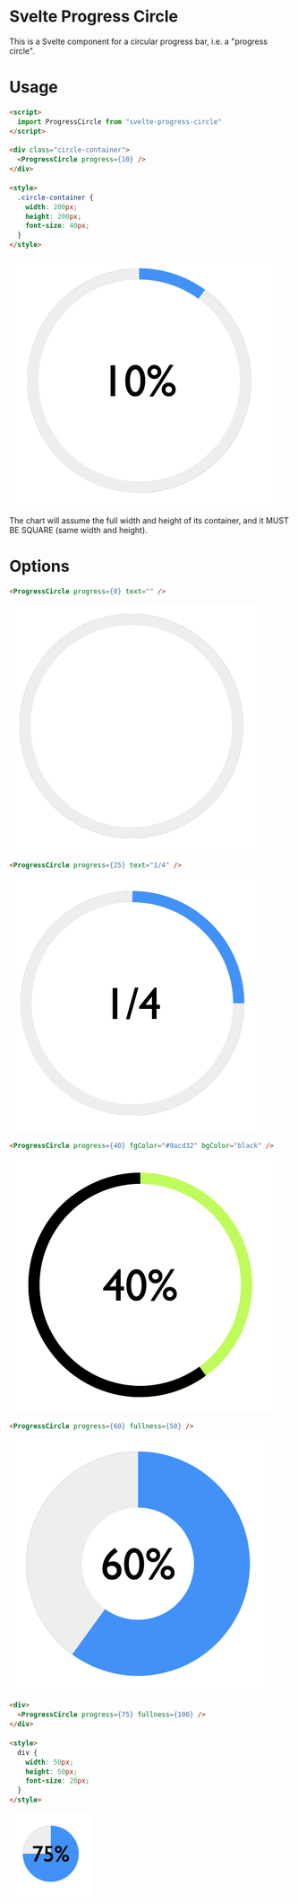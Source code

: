 # Svelte Progress Circle

This is a Svelte component for a circular progress bar, i.e. a "progress circle".


# Usage

```html
<script>
  import ProgressCircle from "svelte-progress-circle"
</script>

<div class="circle-container">
  <ProgressCircle progress={10} />
</div>

<style>
  .circle-container {
    width: 200px;
    height: 200px;
    font-size: 40px;
  }
</style>
```

![default](/demo/default.png)

The chart will assume the full width and height of its container, and it MUST BE SQUARE (same width and height).

# Options

```html
<ProgressCircle progress={0} text="" />
```

![blank](/demo/blank.png)

```html
<ProgressCircle progress={25} text="1/4" />
```

![text](/demo/text.png)

```html
<ProgressCircle progress={40} fgColor="#9acd32" bgColor="black" />
```

![color](/demo/color.png)

```html
<ProgressCircle progress={60} fullness={50} />
```

![fullness](/demo/fullness.png)


```html
<div>
  <ProgressCircle progress={75} fullness={100} />
</div>

<style>
  div {
    width: 50px;
    height: 50px;
    font-size: 20px;
  }
</style>
```

![small](/demo/small.png)